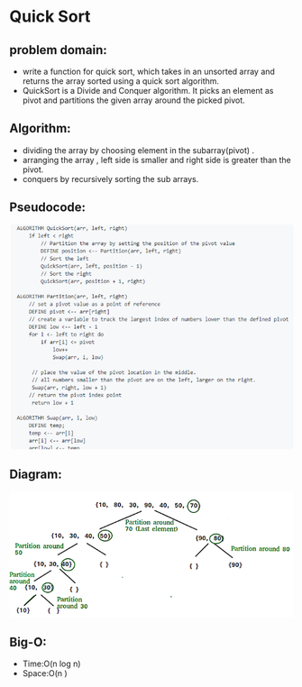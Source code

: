 # Quick Sort

## problem domain:
- write a function for quick sort, which takes in an unsorted array and returns the array sorted using a quick sort algorithm.
- QuickSort is a Divide and Conquer  algorithm. It picks an element as pivot and partitions the given array around the picked pivot.

## Algorithm:
- dividing the array by choosing element in the subarray(pivot) .
- arranging the array , left side is smaller and right side is greater than the pivot.
- conquers by recursively sorting the sub arrays.

## Pseudocode:
![](https://github.com/AyaaBe95/data-structures-and-algorithms401/blob/main/assests/quicksortcode.PNG)


## Diagram:
![](https://github.com/AyaaBe95/data-structures-and-algorithms401/blob/main/assests/quick-sort.png)


## Big-O:
- Time:O(n log n)
- Space:O(n )
